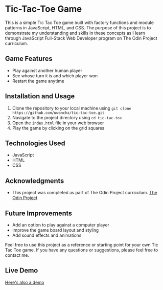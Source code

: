 # Tic-Tac-Toe Game

This is a simple Tic Tac Toe game built with factory functions and module patterns in JavaScript, HTML, and CSS. The purpose of this project is to demonstrate my understanding and skills in these concepts as I learn through JavaScript Full-Stack Web Developer program on The Odin Project curriculum.

## Game Features

- Play against another human player
- See whose turn it is and which player won
- Restart the game anytime

## Installation and Usage

1. Clone the repository to your local machine using `git clone https://github.com/uwancha/tic-tac-toe.git`
2. Navigate to the project directory using `cd tic-tac-toe`
3. Open the `index.html` file in your web browser
4. Play the game by clicking on the grid squares

## Technologies Used

- JavaScript
- HTML
- CSS

## Acknowledgments

- This project was completed as part of The Odin Project curriculum. [The Odin Project](https://www.theodinproject.com/home)

## Future Improvements

- Add an option to play against a computer player
- Improve the game board layout and styling
- Add sound effects and animations

Feel free to use this project as a reference or starting point for your own Tic Tac Toe game. If you have any questions or suggestions, please feel free to contact me.

## Live Demo

  [Here's also a demo](https://uwancha.github.io/Tic-Tac-Toe/)